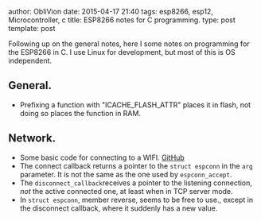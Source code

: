 author: ObliVion
date: 2015-04-17 21:40
tags: esp8266, esp12, Microcontroller, c
title: ESP8266 notes for C programming.
type: post
template: post

Following up on the general notes, here I some notes on programming for
the ESP8266 in C. I use Linux for development, but most of this is OS
independent.

General.
--------
 - Prefixing a function with "ICACHE_FLASH_ATTR" places it in flash,
   not doing so places the function in RAM.

Network.
--------
 - Some basic code for connecting to a WIFI. [GitHub](https://github.com/deadbok/esp8266-connect-ap)
 - The connect callback returns a pointer to the `struct espconn` in the `arg` 
   parameter. It is not the same as the one used by `espconn_accept`.
 - The `disconnect_callback`receives a pointer to the listening connection,
   *not* the active connected one, at least when in TCP server mode.
 - In `struct espconn`, member reverse, seems to be free to use., except in the
   disconnect callback, where it suddenly has a new value.
